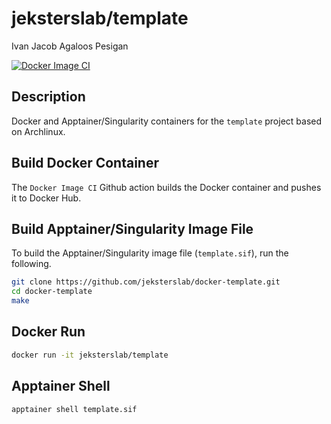 jeksterslab/template
====================
Ivan Jacob Agaloos Pesigan

<!-- badges: start -->
[![Docker Image CI](https://github.com/jeksterslab/docker-template/actions/workflows/docker.yaml/badge.svg)](https://github.com/jeksterslab/docker-template/actions/workflows/docker.yaml)
<!-- badges: end -->

## Description

Docker and Apptainer/Singularity containers for the `template` project based on Archlinux.

## Build Docker Container

The `Docker Image CI` Github action builds the Docker container and pushes it to Docker Hub.

## Build Apptainer/Singularity Image File

To build the Apptainer/Singularity image file (`template.sif`),
run the following.

```bash
git clone https://github.com/jeksterslab/docker-template.git
cd docker-template
make
```

## Docker Run

```bash
docker run -it jeksterslab/template
```

## Apptainer Shell

```bash
apptainer shell template.sif
```
